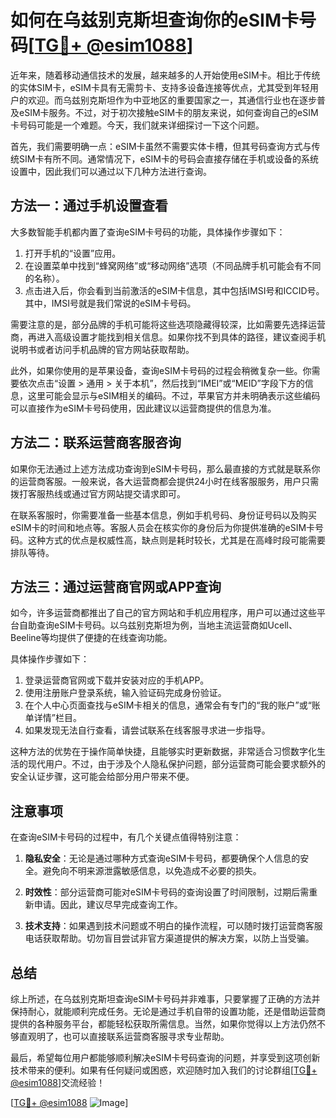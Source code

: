 # 如何在乌兹别克斯坦查询你的eSIM卡号码[[TG💪+ @esim1088](https://t.me/s/esim1088)]

近年来，随着移动通信技术的发展，越来越多的人开始使用eSIM卡。相比于传统的实体SIM卡，eSIM卡具有无需剪卡、支持多设备连接等优点，尤其受到年轻用户的欢迎。而乌兹别克斯坦作为中亚地区的重要国家之一，其通信行业也在逐步普及eSIM卡服务。不过，对于初次接触eSIM卡的朋友来说，如何查询自己的eSIM卡号码可能是一个难题。今天，我们就来详细探讨一下这个问题。

首先，我们需要明确一点：eSIM卡虽然不需要实体卡槽，但其号码查询方式与传统SIM卡有所不同。通常情况下，eSIM卡的号码会直接存储在手机或设备的系统设置中，因此我们可以通过以下几种方法进行查询。

## 方法一：通过手机设置查看

大多数智能手机都内置了查询eSIM卡号码的功能，具体操作步骤如下：

1. 打开手机的“设置”应用。
2. 在设置菜单中找到“蜂窝网络”或“移动网络”选项（不同品牌手机可能会有不同的名称）。
3. 点击进入后，你会看到当前激活的eSIM卡信息，其中包括IMSI号和ICCID号。其中，IMSI号就是我们常说的eSIM卡号码。

需要注意的是，部分品牌的手机可能将这些选项隐藏得较深，比如需要先选择运营商，再进入高级设置才能找到相关信息。如果你找不到具体的路径，建议查阅手机说明书或者访问手机品牌的官方网站获取帮助。

此外，如果你使用的是苹果设备，查询eSIM卡号码的过程会稍微复杂一些。你需要依次点击“设置 > 通用 > 关于本机”，然后找到“IMEI”或“MEID”字段下方的信息，这里可能会显示与eSIM相关的编码。不过，苹果官方并未明确表示这些编码可以直接作为eSIM卡号码使用，因此建议以运营商提供的信息为准。

## 方法二：联系运营商客服咨询

如果你无法通过上述方法成功查询到eSIM卡号码，那么最直接的方式就是联系你的运营商客服。一般来说，各大运营商都会提供24小时在线客服服务，用户只需拨打客服热线或通过官方网站提交请求即可。

在联系客服时，你需要准备一些基本信息，例如手机号码、身份证号码以及购买eSIM卡的时间和地点等。客服人员会在核实你的身份后为你提供准确的eSIM卡号码。这种方式的优点是权威性高，缺点则是耗时较长，尤其是在高峰时段可能需要排队等待。

## 方法三：通过运营商官网或APP查询

如今，许多运营商都推出了自己的官方网站和手机应用程序，用户可以通过这些平台自助查询eSIM卡号码。以乌兹别克斯坦为例，当地主流运营商如Ucell、Beeline等均提供了便捷的在线查询功能。

具体操作步骤如下：

1. 登录运营商官网或下载并安装对应的手机APP。
2. 使用注册账户登录系统，输入验证码完成身份验证。
3. 在个人中心页面查找与eSIM卡相关的信息，通常会有专门的“我的账户”或“账单详情”栏目。
4. 如果发现无法自行查看，请尝试联系在线客服寻求进一步指导。

这种方法的优势在于操作简单快捷，且能够实时更新数据，非常适合习惯数字化生活的现代用户。不过，由于涉及个人隐私保护问题，部分运营商可能会要求额外的安全认证步骤，这可能会给部分用户带来不便。

## 注意事项

在查询eSIM卡号码的过程中，有几个关键点值得特别注意：

1. **隐私安全**：无论是通过哪种方式查询eSIM卡号码，都要确保个人信息的安全。避免向不明来源泄露敏感信息，以免造成不必要的损失。
   
2. **时效性**：部分运营商可能对eSIM卡号码的查询设置了时间限制，过期后需重新申请。因此，建议尽早完成查询工作。

3. **技术支持**：如果遇到技术问题或不明白的操作流程，可以随时拨打运营商客服电话获取帮助。切勿盲目尝试非官方渠道提供的解决方案，以防上当受骗。

## 总结

综上所述，在乌兹别克斯坦查询eSIM卡号码并非难事，只要掌握了正确的方法并保持耐心，就能顺利完成任务。无论是通过手机自带的设置功能，还是借助运营商提供的各种服务平台，都能轻松获取所需信息。当然，如果你觉得以上方法仍然不够直观明了，也可以直接联系运营商客服寻求专业帮助。

最后，希望每位用户都能够顺利解决eSIM卡号码查询的问题，并享受到这项创新技术带来的便利。如果有任何疑问或困惑，欢迎随时加入我们的讨论群组[[TG💪+ @esim1088](https://t.me/s/esim1088)]交流经验！

[[TG💪+ @esim1088](https://t.me/s/esim1088) ![Image](https://i.postimg.cc/4NQfJmqS/Snipaste-2025-05-13-00-14-12.png)]